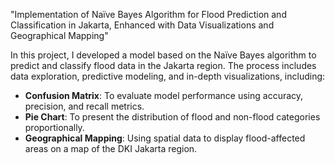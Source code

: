 "Implementation of Naïve Bayes Algorithm for Flood Prediction and Classification in Jakarta, Enhanced with Data Visualizations and Geographical Mapping"

In this project, I developed a model based on the Naïve Bayes algorithm to predict and classify flood data in the Jakarta region. The process includes data exploration, predictive modeling, and in-depth visualizations, including:

- **Confusion Matrix**: To evaluate model performance using accuracy, precision, and recall metrics.
- **Pie Chart**: To present the distribution of flood and non-flood categories proportionally.
- **Geographical Mapping**: Using spatial data to display flood-affected areas on a map of the DKI Jakarta region.
